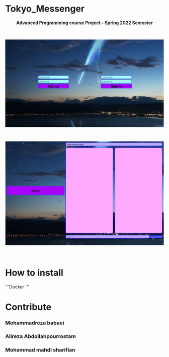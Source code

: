 # Tokyo_Messenger
<p  align="center"> <b>Advanced Programming course Project - Spring 2022 Semester</b> </p>
<br>
<p align="center">
<img src="babei/resourses/login.png" alt="minor"
title="coffee" width="600" align="middle" />
</p>
<br>

<p align="center">
<img src="babei/resourses/chat.png" alt="minor"
title="coffee" width="600" align="middle" />
</p>
<br>

# How to install
'''Docker
'''



# Contribute
### Mohammadreza babaei
### Alireza Abdollahpourrostam
### Mohammad mahdi sharifian


